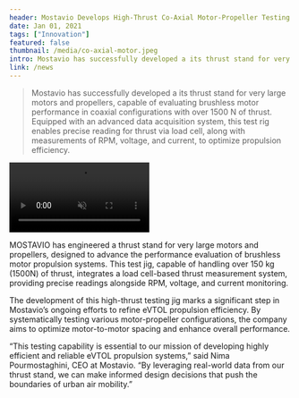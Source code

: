 ```yaml
---
header: Mostavio Develops High-Thrust Co-Axial Motor-Propeller Testing Jig for Advanced eVTOL Research 
date: Jan 01, 2021
tags: ["Innovation"]
featured: false
thumbnail: /media/co-axial-motor.jpeg
intro: Mostavio has successfully developed a its thrust stand for very large motors and propellers, capable of evaluating brushless motor performance in coaxial configurations with over 1500 N of thrust. Equipped with an advanced data acquisition system, this test rig enables precise reading for thrust via load cell, along with measurements of RPM, voltage, and current, to optimize propulsion efficiency.
link: /news
---
```


> Mostavio has successfully developed a its thrust stand for very large motors and propellers, capable of evaluating brushless motor performance in coaxial configurations with over 1500 N of thrust. Equipped with an advanced data acquisition system, this test rig enables precise reading for thrust via load cell, along with measurements of RPM, voltage, and current, to optimize propulsion efficiency. 


<video src="/media/high-thrust-co-axial-motor-propeller.mp4" autoplay loop muted alt="Co-Axial Motor Propeller" width="250">
</video>

MOSTAVIO has engineered a thrust stand for very large motors and propellers, designed to advance the performance evaluation of brushless motor propulsion systems. This test jig, capable of handling over 150 kg (1500N) of thrust, integrates a load cell-based thrust measurement system, providing precise readings alongside RPM, voltage, and current monitoring. 

The development of this high-thrust testing jig marks a significant step in Mostavio’s ongoing efforts to refine eVTOL propulsion efficiency. By systematically testing various motor-propeller configurations, the company aims to optimize motor-to-motor spacing and enhance overall performance. 

“This testing capability is essential to our mission of developing highly efficient and reliable eVTOL propulsion systems,” said Nima Pourmostaghini, CEO at Mostavio. “By leveraging real-world data from our thrust stand, we can make informed design decisions that push the boundaries of urban air mobility.” 
